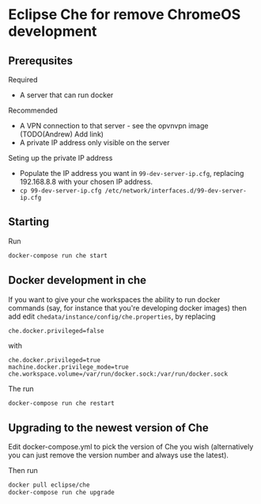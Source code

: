 # Eclipse Che for remove ChromeOS development

## Prerequsites

Required

* A server that can run docker

Recommended

* A VPN connection to that server - see the opvnvpn image (TODO(Andrew) Add link)
* A private IP address only visible on the server

Seting up the private IP address

* Populate the IP address you want in `99-dev-server-ip.cfg`, replacing 192.168.8.8 with your chosen IP address.
* `cp 99-dev-server-ip.cfg /etc/network/interfaces.d/99-dev-server-ip.cfg`

## Starting

Run

```sh
docker-compose run che start
```

## Docker development in che

If you want to give your che workspaces the ability to run docker commands (say,
for instance that you're developing docker images) then add edit
`chedata/instance/config/che.properties`, by replacing

```
che.docker.privileged=false
```

with

```
che.docker.privileged=true
machine.docker.privilege_mode=true
che.workspace.volume=/var/run/docker.sock:/var/run/docker.sock
```

The run

```sh
docker-compose run che restart
```

## Upgrading to the newest version of Che

Edit docker-compose.yml to pick the version of Che you wish (alternatively you
can just remove the version number and always use the latest).

Then run

```sh
docker pull eclipse/che
docker-compose run che upgrade
```

